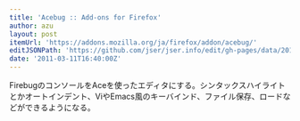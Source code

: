 ```yaml
---
title: 'Acebug :: Add-ons for Firefox'
author: azu
layout: post
itemUrl: 'https://addons.mozilla.org/ja/firefox/addon/acebug/'
editJSONPath: 'https://github.com/jser/jser.info/edit/gh-pages/data/2011/03/index.json'
date: '2011-03-11T16:40:00Z'
---
```

FirebugのコンソールをAceを使ったエディタにする。シンタックスハイライトとかオートインデント、ViやEmacs風のキーバインド、ファイル保存、ロードなどができるようになる。
